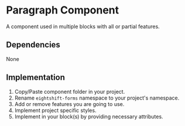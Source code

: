 # Paragraph Component

A component used in multiple blocks with all or partial features.

## Dependencies

None

## Implementation

1. Copy/Paste component folder in your project.
2. Rename `eightshift-forms` namespace to your project's namespace.
3. Add or remove features you are going to use.
4. Implement project specific styles.
5. Implement in your block(s) by providing necessary attributes.
